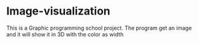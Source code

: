 # Image-visualization
This is a Graphic programming school project. The program get an image and it will show it in 3D with the color as width 
